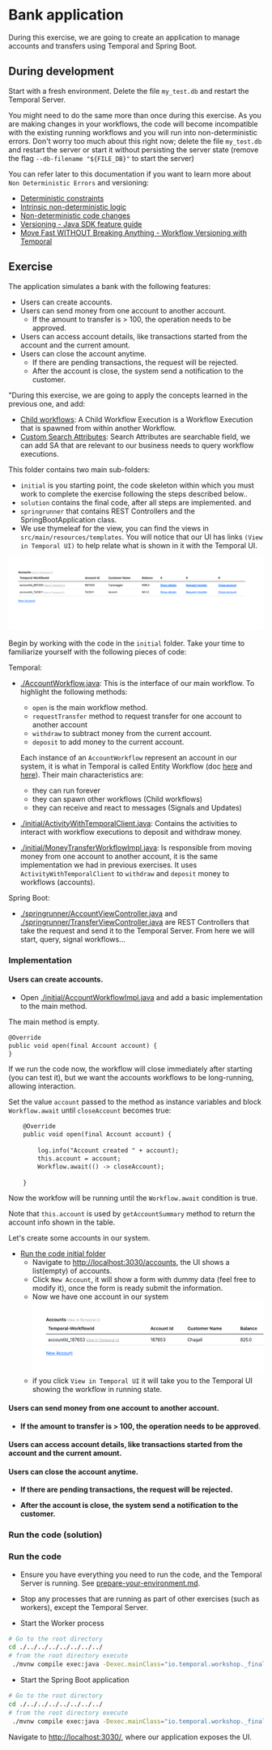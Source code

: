 # Bank application

During this exercise, we are going to create an application to manage accounts and transfers using Temporal and Spring Boot.


## During development
Start with a fresh environment. Delete the file `my_test.db` and restart the Temporal Server.

You might need to do the same more than once during this exercise. As you are making changes in your workflows, 
the code will become incompatible with the existing running workflows and you will run into non-deterministic errors. 
Don't worry too much about this right now; delete the file `my_test.db` and restart the server or start it without persisting 
the server state (remove the flag `--db-filename "${FILE_DB}"` to start the server)

You can refer later to this documentation if you want to learn more about `Non Deterministic Errors` and versioning:
- [Deterministic constraints](https://docs.temporal.io/workflows#deterministic-constraints)
- [Intrinsic non-deterministic logic](https://docs.temporal.io/dev-guide/java/durable-execution#intrinsic-non-deterministic-logic)
- [Non-deterministic code changes](https://docs.temporal.io/dev-guide/java/durable-execution#durability-through-replays)
- [Versioning - Java SDK feature guide](https://docs.temporal.io/dev-guide/java/versioning)
- [Move Fast WITHOUT Breaking Anything - Workflow Versioning with Temporal](https://www.youtube.com/watch?v=kkP899WxgzY)


## Exercise

The application simulates a bank with the following features:

- Users can create accounts.
- Users can send money from one account to another account.
  - If the amount to transfer is > 100, the operation needs to be approved.
- Users can access account details, like transactions started from the account and the current amount.
- Users can close the account anytime.
  - If there are pending transactions, the request will be rejected.
  - After the account is close, the system send a notification to the customer.


"During this exercise, we are going to apply the concepts learned in the previous one, and add:
- [Child workflows](https://docs.temporal.io/encyclopedia/child-workflows):
  A Child Workflow Execution is a Workflow Execution that is spawned from within another Workflow.
- [Custom Search Attributes](https://docs.temporal.io/visibility#custom-search-attributes):
  Search Attributes are searchable field, we can add SA that are relevant to our business needs to query workflow executions.

This folder contains two main sub-folders:
- `initial` is you starting point, the code skeleton within which you must work to complete the exercise following the steps described below..
- `solution` contains the final code, after all steps are implemented.
and 
- `springrunner` that contains REST Controllers and the SpringBootApplication class.
- We use thymeleaf for the view, you can find the views in `src/main/resources/templates`. You will notice that our UI has links
 `(View in Temporal UI)` to help relate what is shown in it with the Temporal UI.

![img.png](img.png)


Begin by working with the code in the `initial` folder. Take your time to familiarize yourself with the following pieces of code:

Temporal:
- [./AccountWorkflow.java](./AccountWorkflow.java): This is the interface of our main workflow. To highlight
  the following methods:
  - `open` is the main workflow method.
  - `requestTransfer` method to request transfer for one account to another account
  - `withdraw` to subtract money from the current account.
  - `deposit` to add money to the current account.

  Each instance of an `AccountWorkflow` represent an account in our system, it is what in Temporal is called Entity Workflow
(doc [here](https://temporal.io/blog/workflows-as-actors-is-it-really-possible) and [here](https://temporal.io/blog/actors-and-workflows-part-2)). 
Their main characteristics are:
  - they can run forever
  - they can spawn other workflows (Child workflows)
  - they can receive and react to messages (Signals and Updates)

- [./initial/ActivityWithTemporalClient.java](./initial/ActivityWithTemporalClient.java): Contains the activities to interact with workflow executions
to deposit and withdraw money. 
- [./initial/MoneyTransferWorkflowImpl.java](./initial/MoneyTransferWorkflowImpl.java): Is responsible from moving money from 
one account to another account, it is the same implementation we had in previous exercises. It uses `ActivityWithTemporalClient` to 
`withdraw` and `deposit` money to workflows (accounts).

Spring Boot: 
- [./springrunner/AccountViewController.java](./springrunner/AccountViewController.java) and 
[./springrunner/TransferViewController.java](./springrunner/TransferViewController.java) are REST Controllers that take 
the request and send it to the Temporal Server. From here we will start, query, signal workflows... 

###  Implementation


#### Users can create accounts.

- Open [./initial/AccountWorkflowImpl.java](initial/AccountWorkflowImpl.java) and add a basic implementation to the main method.

The main method is empty.
```
@Override
public void open(final Account account) {    
}

```

If we run the code now, the workflow will close immediately after starting (you can test it), but we want the accounts 
workflows to be long-running, allowing interaction. 

Set the value `account` passed to the method as instance variables and block `Workflow.await` until `closeAccount` becomes true:
```
    @Override
    public void open(final Account account) {

        log.info("Account created " + account);
        this.account = account;
        Workflow.await(() -> closeAccount);
        
    }
```

Now the workfow will be running until the `Workflow.await` condition is true.

Note that `this.account` is used by `getAccountSummary` method to return the account info shown in the table.

Let's create some accounts in our system.

- [Run the code initial folder](./run-the-code-initial-folder.md)
  - Navigate to [http://localhost:3030/accounts](http://localhost:3030/accounts), the UI shows a list(empty) of 
accounts. 
  - Click `New Account`, it will show a form with dummy data (feel free to modify it), once the form is ready submit the information.
  - Now we have one account in our system
  ![img_1.png](img_1.png)
  - if you click `View in Temporal UI` it will take you to the Temporal UI showing the workflow in running state.


#### Users can send money from one account to another account.

- **If the amount to transfer is > 100, the operation needs to be approved**.

#### Users can access account details, like transactions started from the account and the current amount.

#### Users can close the account anytime.
 
- **If there are pending transactions, the request will be rejected.**

- **After the account is close, the system send a notification to the customer.**

### Run the code (solution)


###  Run the code 

- Ensure you have everything you need to run the code, and the Temporal Server is running.
  See [prepare-your-environment.md](./../../../../../../../../prepare-your-environment.md).

- Stop any processes that are running as part of other exercises (such as workers), except the Temporal Server.

- Start the Worker process

```bash
# Go to the root directory
cd ./../../../../../../../
# from the root directory execute
 ./mvnw compile exec:java -Dexec.mainClass="io.temporal.workshop._final.solution.WorkerProcess"

```

- Start the Spring Boot application

```bash
# Go to the root directory
cd ./../../../../../../../
# from the root directory execute
 ./mvnw compile exec:java -Dexec.mainClass="io.temporal.workshop._final.springrunner.Application"

```

Navigate to  [http://localhost:3030/](http://localhost:3030/), where our application exposes the UI.
